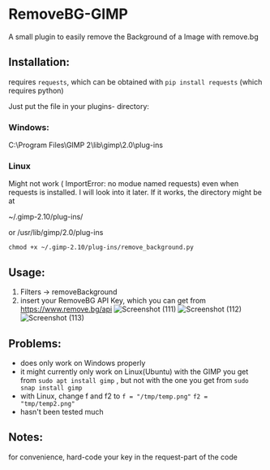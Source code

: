 # RemoveBG-GIMP
A small plugin to easily remove the Background of a Image with remove.bg

## Installation:
requires `requests`, which can be obtained with `pip install requests` (which requires python)

Just put the file in your plugins- directory:
### Windows: 
C:\Program Files\GIMP 2\lib\gimp\2.0\plug-ins
### Linux
Might not work ( ImportError: no modue named requests) even when requests is installed. I will look into it later. If it works, the directory might be at

~/.gimp-2.10/plug-ins/

or /usr/lib/gimp/2.0/plug-ins

 `chmod +x ~/.gimp-2.10/plug-ins/remove_background.py`

## Usage:
1. Filters -> removeBackground
2. insert your RemoveBG API Key, which you can get from https://www.remove.bg/api
![Screenshot (111)](https://user-images.githubusercontent.com/66686353/84802853-773a8080-b001-11ea-9c1a-5da90977a010.png)
![Screenshot (112)](https://user-images.githubusercontent.com/66686353/84803152-e1532580-b001-11ea-9bf5-ff2061c3f061.png)
![Screenshot (113)](https://user-images.githubusercontent.com/66686353/84802857-786bad80-b001-11ea-9bdd-be2c37bbea8d.png)

## Problems:
- does only work on Windows properly 
- it might currently only work on Linux(Ubuntu) with the GIMP you get from `sudo apt install gimp` , but not with the one you get from `sudo snap install gimp`
- with Linux, change f and f2 to 
    `f = "/tmp/temp.png"`
    `f2 =  "tmp/temp2.png"`
- hasn't been tested much

## Notes:
for convenience, hard-code your key in the request-part of the code
